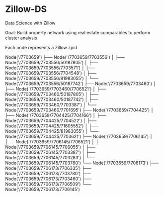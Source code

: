 # Zillow-DS
Data Science with Zillow

Goal: Build property network using real estate comparables to perform cluster analysis

Each node represents a Zillow zpid

Node('/7703659')
├── Node('/7703659/7703556')
│   ├── Node('/7703659/7703556/50187805')
│   ├── Node('/7703659/7703556/7703571')
│   ├── Node('/7703659/7703556/7704548')
│   ├── Node('/7703659/7703556/81983055')
│   └── Node('/7703659/7703556/50187742')
├── Node('/7703659/7703460')
│   ├── Node('/7703659/7703460/7706521')
│   ├── Node('/7703659/7703460/50187805')
│   ├── Node('/7703659/7703460/50187742')
│   ├── Node('/7703659/7703460/7703387')
│   └── Node('/7703659/7703460/7701695')
├── Node('/7703659/7704425')
│   ├── Node('/7703659/7704425/7704166')
│   ├── Node('/7703659/7704425/7704522')
│   ├── Node('/7703659/7704425/71605552')
│   ├── Node('/7703659/7704425/81983055')
│   └── Node('/7703659/7704425/7703621')
├── Node('/7703659/7706145')
│   ├── Node('/7703659/7706145/7706521')
│   ├── Node('/7703659/7706145/7706055')
│   ├── Node('/7703659/7706145/7703387')
│   ├── Node('/7703659/7706145/7703283')
│   └── Node('/7703659/7706145/7703780')
└── Node('/7703659/7706173')
    ├── Node('/7703659/7706173/7706335')
    ├── Node('/7703659/7706173/7703780')
    ├── Node('/7703659/7706173/7703460')
    ├── Node('/7703659/7706173/7706509')
    └── Node('/7703659/7706173/7706145')
